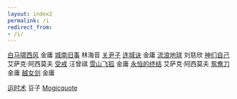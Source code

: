 ```yaml
---
layout: index2
permalink: /i
redirect_from:
- /i/
---
```


[白马啸西风](38b381a7-11e5-450c-9ac9-b5176e9afe61/)	金庸
[城南旧事](114ff57d-208f-4cc4-a19c-1718fdc3389c/)	林海音
[关尹子](683d053c-36ce-4c6b-8082-6134d7ba8352/)
[连城诀](3c80d8d7-a4a0-4ec5-9203-4917eafc60c7/)	金庸
[流浪地球](31bbd150-cfcf-43ab-80f2-52e551fe76e1/)	刘慈欣
[神们自己](f01def8e-e6d9-40b4-98b9-369860b1b3e7/)	艾萨克·阿西莫夫
[受戒](e62e768b-69c4-4615-941d-7fd1a3585c11/)	汪曾祺
[雪山飞狐](932f3843-39aa-40c8-b57b-c357ae259ffc/)	金庸
[永恒的终结](486bb7a4-a9a7-4798-aabb-d15189159562/)	艾萨克·阿西莫夫
[鸳鸯刀](7eb8340a-acc8-4668-b3e5-0615c06e70b3/)	金庸
[越女剑](a5460069-2936-4a5a-ba26-feccbc928f01/)	金庸
<!--  -->
[运时术](2b3f8905-0c9d-4dc2-8c66-ab78eef42e87/)	豆子
[Mogicquote](f367a099-ebb4-4e25-96bc-4d3abfb4925b/)
<!--  -->
